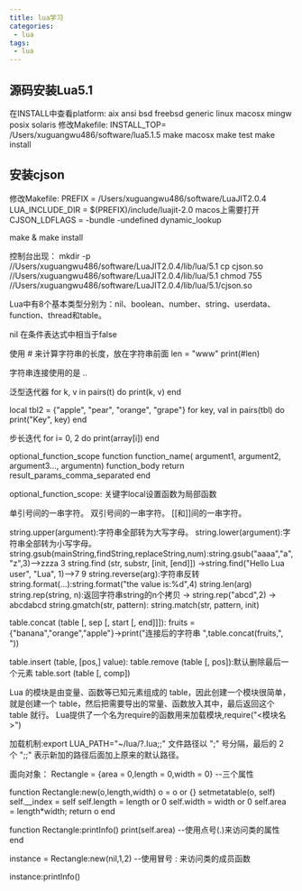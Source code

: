 ```yaml
---
title: lua学习
categories:
 - lua
tags: 
 - lua
---
```


## 源码安装Lua5.1

在INSTALL中查看platform: aix ansi bsd freebsd generic linux macosx mingw posix solaris
修改Makefile: INSTALL_TOP= /Users/xuguangwu486/software/lua5.1.5
make macosx
make test
make install


## 安装cjson
修改Makefile:  PREFIX = /Users/xuguangwu486/software/LuaJIT2.0.4
			  LUA_INCLUDE_DIR =   $(PREFIX)/include/luajit-2.0
macos上需要打开  CJSON_LDFLAGS =     -bundle -undefined dynamic_lookup

make & make install

控制台出现：
mkdir -p //Users/xuguangwu486/software/LuaJIT2.0.4/lib/lua/5.1
cp cjson.so //Users/xuguangwu486/software/LuaJIT2.0.4/lib/lua/5.1
chmod 755 //Users/xuguangwu486/software/LuaJIT2.0.4/lib/lua/5.1/cjson.so



Lua中有8个基本类型分别为：nil、boolean、number、string、userdata、function、thread和table。

nil 在条件表达式中相当于false

使用 # 来计算字符串的长度，放在字符串前面 len = "www" print(#len)

字符串连接使用的是 .. 


泛型迭代器
for k, v in pairs(t) do
    print(k, v)
end

local tbl2 = {"apple", "pear", "orange", "grape"}
for key, val in pairs(tbl) do
    print("Key", key)
end

步长迭代
for i= 0, 2 do
   print(array[i])
end


optional_function_scope function function_name( argument1, argument2, argument3..., argumentn)
    function_body
    return result_params_comma_separated
end

optional_function_scope: 关键字local设置函数为局部函数


单引号间的一串字符。
双引号间的一串字符。
[[和]]间的一串字符。


string.upper(argument):字符串全部转为大写字母。
string.lower(argument):字符串全部转为小写字母。
string.gsub(mainString,findString,replaceString,num):string.gsub("aaaa","a","z",3)-->zzza    3
string.find (str, substr, [init, [end]]) ->string.find("Hello Lua user", "Lua", 1)-->7    9
string.reverse(arg):字符串反转
string.format(...):string.format("the value is:%d",4)
string.len(arg)
string.rep(string, n):返回字符串string的n个拷贝 -> string.rep("abcd",2) -> abcdabcd
string.gmatch(str, pattern):
string.match(str, pattern, init)


table.concat (table [, sep [, start [, end]]]):
fruits = {"banana","orange","apple"}->print("连接后的字符串 ",table.concat(fruits,", "))

table.insert (table, [pos,] value):
table.remove (table [, pos]):默认删除最后一个元素
table.sort (table [, comp])


Lua 的模块是由变量、函数等已知元素组成的 table，因此创建一个模块很简单，就是创建一个 table，然后把需要导出的常量、函数放入其中，最后返回这个 table 就行。
Lua提供了一个名为require的函数用来加载模块,require("<模块名>")


加载机制:export LUA_PATH="~/lua/?.lua;;"  文件路径以 ";" 号分隔，最后的 2 个 ";;" 表示新加的路径后面加上原来的默认路径。


面向对象：
Rectangle = {area = 0,length = 0,width = 0}  --三个属性

function Rectangle:new(o,length,width)
        o = o or {}
        setmetatable(o, self)
        self.__index = self
        self.length = length or 0
        self.width = width or 0
        self.area = length*width;
        return o
end


function Rectangle:printInfo()
        print(self.area)     --使用点号(.)来访问类的属性
end

instance = Rectangle:new(nil,1,2)   --使用冒号 : 来访问类的成员函数

instance:printInfo()




























